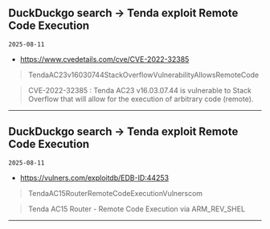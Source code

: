 ## DuckDuckgo search -> Tenda exploit Remote Code Execution
`2025-08-11`

* https://www.cvedetails.com/cve/CVE-2022-32385

<blockquote>
 TendaAC23v16030744StackOverflowVulnerabilityAllowsRemoteCode
</blockquote>
<blockquote>
CVE-2022-32385 : Tenda AC23 v16.03.07.44 is vulnerable to Stack Overflow that will allow for the execution of arbitrary code (remote).
</blockquote>

---

## DuckDuckgo search -> Tenda exploit Remote Code Execution
`2025-08-11`

* https://vulners.com/exploitdb/EDB-ID:44253

<blockquote>
 TendaAC15RouterRemoteCodeExecutionVulnerscom
</blockquote>
<blockquote>
Tenda AC15 Router - Remote Code Execution via ARM_REV_SHEL
</blockquote>

---

